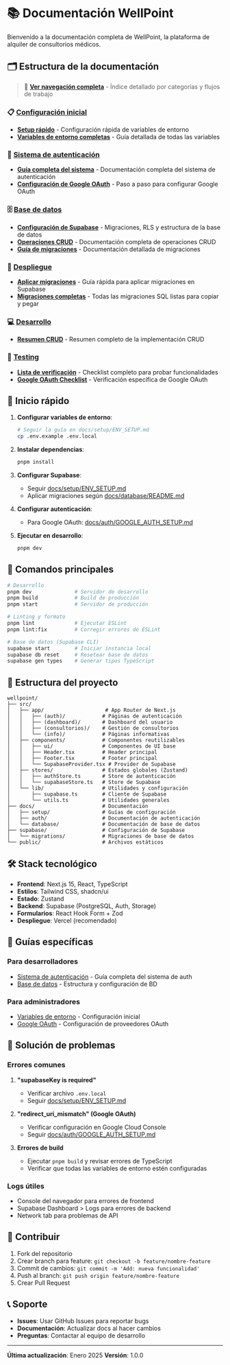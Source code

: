 # 📚 Documentación WellPoint

Bienvenido a la documentación completa de WellPoint, la plataforma de alquiler de consultorios médicos.

## 🗂️ Estructura de la documentación

> 🧭 **[Ver navegación completa](./NAVIGATION.md)** - Índice detallado por categorías y flujos de trabajo

### 📋 [Configuración inicial](./setup/)
- **[Setup rápido](./setup/ENV_SETUP.md)** - Configuración rápida de variables de entorno
- **[Variables de entorno completas](./setup/ENVIRONMENT_VARIABLES.md)** - Guía detallada de todas las variables

### 🔐 [Sistema de autenticación](./auth/)
- **[Guía completa del sistema](./auth/AUTH_SYSTEM.md)** - Documentación completa del sistema de autenticación
- **[Configuración de Google OAuth](./auth/GOOGLE_AUTH_SETUP.md)** - Paso a paso para configurar Google OAuth

### 🗄️ [Base de datos](./database/)
- **[Configuración de Supabase](./database/README.md)** - Migraciones, RLS y estructura de la base de datos
- **[Operaciones CRUD](./database/CRUD_OPERATIONS.md)** - Documentación completa de operaciones CRUD
- **[Guía de migraciones](./database/MIGRATIONS.md)** - Documentación detallada de migraciones

### 🚀 [Despliegue](./deployment/)
- **[Aplicar migraciones](./deployment/APPLY_MIGRATIONS.md)** - Guía rápida para aplicar migraciones en Supabase
- **[Migraciones completas](./deployment/MIGRACIONES_PARA_APLICAR.md)** - Todas las migraciones SQL listas para copiar y pegar

### 💻 [Desarrollo](./development/)
- **[Resumen CRUD](./development/CRUD_IMPLEMENTATION_SUMMARY.md)** - Resumen completo de la implementación CRUD

### 🧪 [Testing](./testing/)
- **[Lista de verificación](./testing/VERIFICATION_CHECKLIST.md)** - Checklist completo para probar funcionalidades
- **[Google OAuth Checklist](./testing/GOOGLE_OAUTH_CHECKLIST.md)** - Verificación específica de Google OAuth

## 🚀 Inicio rápido

1. **Configurar variables de entorno**:
   ```bash
   # Seguir la guía en docs/setup/ENV_SETUP.md
   cp .env.example .env.local
   ```

2. **Instalar dependencias**:
   ```bash
   pnpm install
   ```

3. **Configurar Supabase**:
   - Seguir [docs/setup/ENV_SETUP.md](./setup/ENV_SETUP.md)
   - Aplicar migraciones según [docs/database/README.md](./database/README.md)

4. **Configurar autenticación**:
   - Para Google OAuth: [docs/auth/GOOGLE_AUTH_SETUP.md](./auth/GOOGLE_AUTH_SETUP.md)

5. **Ejecutar en desarrollo**:
   ```bash
   pnpm dev
   ```

## 🔧 Comandos principales

```bash
# Desarrollo
pnpm dev              # Servidor de desarrollo
pnpm build            # Build de producción
pnpm start            # Servidor de producción

# Linting y formato
pnpm lint             # Ejecutar ESLint
pnpm lint:fix         # Corregir errores de ESLint

# Base de datos (Supabase CLI)
supabase start        # Iniciar instancia local
supabase db reset     # Resetear base de datos
supabase gen types    # Generar tipos TypeScript
```

## 📁 Estructura del proyecto

```
wellpoint/
├── src/
│   ├── app/                    # App Router de Next.js
│   │   ├── (auth)/            # Páginas de autenticación
│   │   ├── (dashboard)/       # Dashboard del usuario
│   │   ├── (consultorios)/    # Gestión de consultorios
│   │   └── (info)/            # Páginas informativas
│   ├── components/            # Componentes reutilizables
│   │   ├── ui/                # Componentes de UI base
│   │   ├── Header.tsx         # Header principal
│   │   ├── Footer.tsx         # Footer principal
│   │   └── SupabaseProvider.tsx # Provider de Supabase
│   ├── stores/                # Estados globales (Zustand)
│   │   ├── authStore.ts       # Store de autenticación
│   │   └── supabaseStore.ts   # Store de Supabase
│   └── lib/                   # Utilidades y configuración
│       ├── supabase.ts        # Cliente de Supabase
│       └── utils.ts           # Utilidades generales
├── docs/                      # Documentación
│   ├── setup/                 # Guías de configuración
│   ├── auth/                  # Documentación de autenticación
│   └── database/              # Documentación de base de datos
├── supabase/                  # Configuración de Supabase
│   └── migrations/            # Migraciones de base de datos
└── public/                    # Archivos estáticos
```

## 🛠️ Stack tecnológico

- **Frontend**: Next.js 15, React, TypeScript
- **Estilos**: Tailwind CSS, shadcn/ui
- **Estado**: Zustand
- **Backend**: Supabase (PostgreSQL, Auth, Storage)
- **Formularios**: React Hook Form + Zod
- **Despliegue**: Vercel (recomendado)

## 📝 Guías específicas

### Para desarrolladores
- [Sistema de autenticación](./auth/AUTH_SYSTEM.md) - Guía completa del sistema de auth
- [Base de datos](./database/README.md) - Estructura y configuración de BD

### Para administradores
- [Variables de entorno](./setup/ENV_SETUP.md) - Configuración inicial
- [Google OAuth](./auth/GOOGLE_AUTH_SETUP.md) - Configuración de proveedores OAuth

## 🐛 Solución de problemas

### Errores comunes

1. **"supabaseKey is required"**
   - Verificar archivo `.env.local`
   - Seguir [docs/setup/ENV_SETUP.md](./setup/ENV_SETUP.md)

2. **"redirect_uri_mismatch" (Google OAuth)**
   - Verificar configuración en Google Cloud Console
   - Seguir [docs/auth/GOOGLE_AUTH_SETUP.md](./auth/GOOGLE_AUTH_SETUP.md)

3. **Errores de build**
   - Ejecutar `pnpm build` y revisar errores de TypeScript
   - Verificar que todas las variables de entorno estén configuradas

### Logs útiles
- Console del navegador para errores de frontend
- Supabase Dashboard > Logs para errores de backend
- Network tab para problemas de API

## 🤝 Contribuir

1. Fork del repositorio
2. Crear branch para feature: `git checkout -b feature/nombre-feature`
3. Commit de cambios: `git commit -m 'Add: nueva funcionalidad'`
4. Push al branch: `git push origin feature/nombre-feature`
5. Crear Pull Request

## 📞 Soporte

- **Issues**: Usar GitHub Issues para reportar bugs
- **Documentación**: Actualizar docs al hacer cambios
- **Preguntas**: Contactar al equipo de desarrollo

---

**Última actualización**: Enero 2025
**Versión**: 1.0.0
